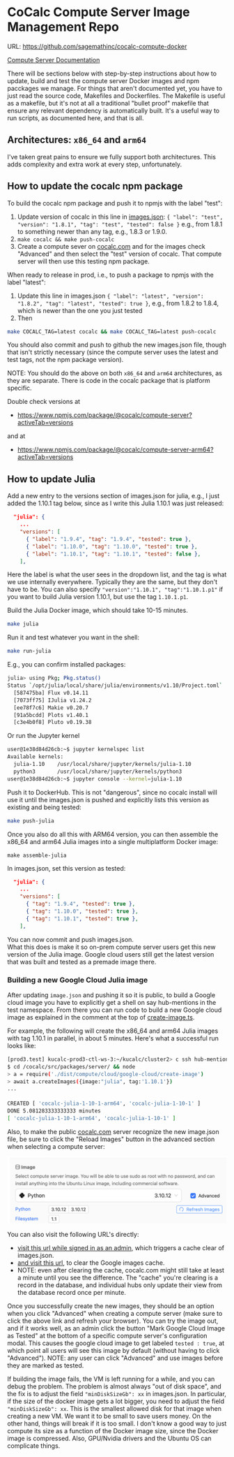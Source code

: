 # CoCalc Compute Server Image Management Repo

URL: https://github.com/sagemathinc/cocalc-compute-docker

[Compute Server Documentation](https://doc.cocalc.com/compute_server.html)

There will be sections below with step-by-step instructions
about how to update, build and test the compute server Docker images and npm pacckages we manage. For things that aren't documented yet, you have to
just read the source code, Makefiles and Dockerfiles. The Makefile is useful as a makefile, but it's not at all a traditional "bullet proof" makefile that ensure any relevant dependency is automatically built. It's a useful way to run scripts, as documented here, and that is all.

## Architectures: `x86_64` and `arm64`

I've taken great pains to ensure we fully support both architectures. This adds complexity and extra work at every step, unfortunately.

## How to update the cocalc npm package

To build the cocalc npm package and push it to npmjs with the label "test":

1. Update version of cocalc in this line in [images.json](./images.json): `{ "label": "test", "version": "1.8.1", "tag": "test", "tested": false }`
   e.g., from 1.8.1 to something newer than any tag, e.g., 1.8.3 or 1.9.0. 
2. `make cocalc && make push-cocalc`
3. Create a compute sever on [cocalc.com](http://cocalc.com) and for the images check "Advanced" and then select the "test" version of cocalc. That compute server will then use this testing npm package.

When ready to release in prod, i.e., to push a package to npmjs with the label "latest":

1. Update this line in images.json `{ "label": "latest", "version": "1.8.2", "tag": "latest", "tested": true }`,
   e.g., from 1.8.2 to 1.8.4, which is newer than the one you just tested
2. Then

```sh
make COCALC_TAG=latest cocalc && make COCALC_TAG=latest push-cocalc
```

You should also commit and push to github the new images.json file, though that isn't strictly necessary \(since the compute server uses the latest and test tags, not the npm package version\).

NOTE: You should do the above on both `x86_64` and `arm64` architectures, as they are separate. There is code in the cocalc package that is platform specific.

Double check versions at

- https://www.npmjs.com/package/@cocalc/compute-server?activeTab=versions

and at

- https://www.npmjs.com/package/@cocalc/compute-server-arm64?activeTab=versions

## How to update Julia

Add a new entry to the versions section of images.json for julia, e.g.,
I just added the 1.10.1 tag below, since as I write this Julia 1.10.1 was just released:

```json
  "julia": {
    ...
    "versions": [
      { "label": "1.9.4", "tag": "1.9.4", "tested": true },
      { "label": "1.10.0", "tag": "1.10.0", "tested": true },
      { "label": "1.10.1", "tag": "1.10.1", "tested": false },
    ],
```

Here the label is what the user sees in the dropdown list, and the tag is what we use internally everywhere. Typically they are the same, but they don't have to be.  You can also specify `"version":"1.10.1", "tag":"1.10.1.p1"` if you want to build Julia version 1.10.1, but use the tag `1.10.1.p1`.

Build the Julia Docker image, which should take 10-15 minutes.

```sh
make julia
```

Run it and test whatever you want in the shell:

```sh
make run-julia
```

E.g., you can confirm installed packages:

```sh
julia> using Pkg; Pkg.status()
Status `/opt/julia/local/share/julia/environments/v1.10/Project.toml`
  [587475ba] Flux v0.14.11
  [7073ff75] IJulia v1.24.2
  [ee78f7c6] Makie v0.20.7
  [91a5bcdd] Plots v1.40.1
  [c3e4b0f8] Pluto v0.19.38
```

Or run the Jupyter kernel

```sh
user@1e38d84d26cb:~$ jupyter kernelspec list
Available kernels:
  julia-1.10    /usr/local/share/jupyter/kernels/julia-1.10
  python3       /usr/local/share/jupyter/kernels/python3
user@1e38d84d26cb:~$ jupyter console --kernel=julia-1.10
```

Push it to DockerHub. This is not "dangerous", since no cocalc install
will use it until the images.json is pushed and explicitly lists this
version as existing and being tested:

```sh
make push-julia
```

Once you also do all this with ARM64 version, you can then assemble the x86_64 and arm64 Julia images into a single multiplatform Docker image:

```
make assemble-julia
```

In images.json, set this version as tested:

```json
  "julia": {
    ...
    "versions": [
      { "tag": "1.9.4", "tested": true },
      { "tag": "1.10.0", "tested": true },
      { "tag": "1.10.1", "tested": true },
    ],
```

You can now commit and push images.json.  
What this does is make it so on-prem compute server users get
this new version of the Julia image. Google cloud users still get
the latest version that was built and tested as a premade image there.

### Building a new Google Cloud Julia image

After updating `image.json` and pushing it so it is public, to build a
Google cloud image you have to explicitly get a shell on say hub-mentions in
the test namespace.
From there you can run code to build a new Google cloud image as explained in the comment at the top of [create-image.ts](https://github.com/sagemathinc/cocalc/blob/master/src/packages/server/compute/cloud/google-cloud/create-image.ts).

For example, the following will create the x86_64 and arm64 Julia images with tag 1.10.1 in parallel, in about 5 minutes. Here's what a successful run looks like:

```sh
[prod3.test] kucalc-prod3-ctl-ws-3:~/kucalc/cluster2> c ssh hub-mentions
$ cd /cocalc/src/packages/server/ && node
> a = require('./dist/compute/cloud/google-cloud/create-image')
> await a.createImages({image:"julia", tag:'1.10.1'})
...

CREATED [ 'cocalc-julia-1-10-1-arm64', 'cocalc-julia-1-10-1' ]
DONE 5.081283333333333 minutes
[ 'cocalc-julia-1-10-1-arm64', 'cocalc-julia-1-10-1' ]
```

Also, to make the public [cocalc.com](http://cocalc.com) server recognize the new image.json file, be sure to click the "Reload Images" button in the advanced section when selecting a compute server:

![](.README.md.upload/paste-0.8430924123432122)

You can also visit the following URL's directly:

- [visit this url while signed in as an admin](https://cocalc.com/api/v2/compute/get-images?ttl=0), which triggers a cache clear of images.json.
- [and visit this url](https://cocalc.com/api/v2/compute/get-images-google?ttl=0), to clear the Google images cache.
- NOTE: even after clearing the cache, cocalc.com might still take at least a minute until you see the difference.  The "cache" you're clearing is a record in the database, and individual hubs only update their view from the database record once per minute.

Once you successfully create the new images, they should be an option when you click "Advanced" when creating a compute server (make sure to click the above link and refresh your browser). You can try the image out, and if it works well, as an admin click the button "Mark Google Cloud Image as Tested" at the bottom of a specific compute server's configuration modal. This causes the google cloud image to get labeled `tested : true`, at which point all users will see this image by default (without having to click "Advanced"). NOTE: any user can click "Advanced" and use images before they are marked as tested.

If building the image fails, the VM is left running for a while, and you can debug the problem. The problem is almost always "out of disk space", and the fix is to adjust the field `"minDiskSizeGb": xx` in images.json. In particular, if the size of the docker image gets a lot bigger, you need to adjust the field `"minDiskSizeGb": xx`. This is the smallest allowed disk for that image when creating a new VM. We want it to be small to save users money. On the other hand, things will break if it is too small. I don't know a good way to just compute its size as a function of the Docker image size, since the Docker image is compressed. Also, GPU/Nvidia drivers and the Ubuntu OS can complicate things.

